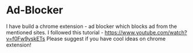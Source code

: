 # Ad-Blocker
I have build a chrome extension - ad blocker which blocks ad from the mentioned sites.
I followed this tutorial - https://www.youtube.com/watch?v=f0Fw9yskETs
Please suggest if you have cool ideas on chrome extension!
